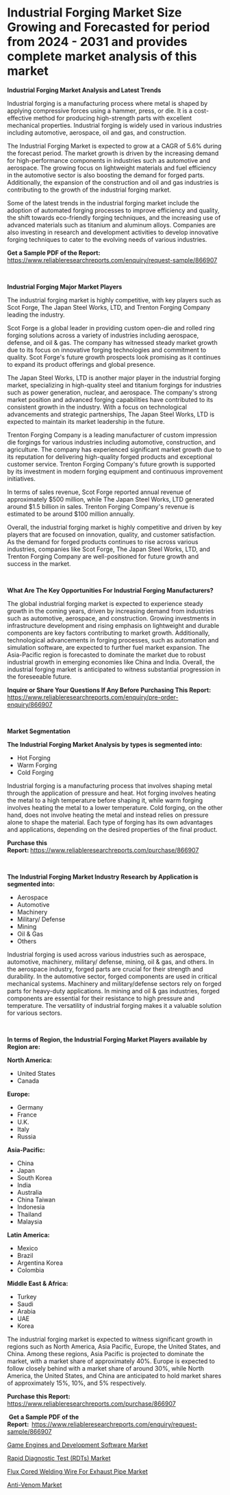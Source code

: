 <p><h1>Industrial Forging Market Size Growing and Forecasted for period from 2024 - 2031 and provides complete market analysis of this market</h1></p><p><strong>Industrial Forging Market Analysis and Latest Trends</strong></p>
<p><p>Industrial forging is a manufacturing process where metal is shaped by applying compressive forces using a hammer, press, or die. It is a cost-effective method for producing high-strength parts with excellent mechanical properties. Industrial forging is widely used in various industries including automotive, aerospace, oil and gas, and construction.</p><p>The Industrial Forging Market is expected to grow at a CAGR of 5.6% during the forecast period. The market growth is driven by the increasing demand for high-performance components in industries such as automotive and aerospace. The growing focus on lightweight materials and fuel efficiency in the automotive sector is also boosting the demand for forged parts. Additionally, the expansion of the construction and oil and gas industries is contributing to the growth of the industrial forging market.</p><p>Some of the latest trends in the industrial forging market include the adoption of automated forging processes to improve efficiency and quality, the shift towards eco-friendly forging techniques, and the increasing use of advanced materials such as titanium and aluminum alloys. Companies are also investing in research and development activities to develop innovative forging techniques to cater to the evolving needs of various industries.</p></p>
<p><strong>Get a Sample PDF of the Report:&nbsp;</strong> <a href="https://www.reliableresearchreports.com/enquiry/request-sample/866907">https://www.reliableresearchreports.com/enquiry/request-sample/866907</a></p>
<p>&nbsp;</p>
<p><strong>Industrial Forging Major Market Players</strong></p>
<p><p>The industrial forging market is highly competitive, with key players such as Scot Forge, The Japan Steel Works, LTD, and Trenton Forging Company leading the industry. </p><p>Scot Forge is a global leader in providing custom open-die and rolled ring forging solutions across a variety of industries including aerospace, defense, and oil & gas. The company has witnessed steady market growth due to its focus on innovative forging technologies and commitment to quality. Scot Forge's future growth prospects look promising as it continues to expand its product offerings and global presence.</p><p>The Japan Steel Works, LTD is another major player in the industrial forging market, specializing in high-quality steel and titanium forgings for industries such as power generation, nuclear, and aerospace. The company's strong market position and advanced forging capabilities have contributed to its consistent growth in the industry. With a focus on technological advancements and strategic partnerships, The Japan Steel Works, LTD is expected to maintain its market leadership in the future.</p><p>Trenton Forging Company is a leading manufacturer of custom impression die forgings for various industries including automotive, construction, and agriculture. The company has experienced significant market growth due to its reputation for delivering high-quality forged products and exceptional customer service. Trenton Forging Company's future growth is supported by its investment in modern forging equipment and continuous improvement initiatives.</p><p>In terms of sales revenue, Scot Forge reported annual revenue of approximately $500 million, while The Japan Steel Works, LTD generated around $1.5 billion in sales. Trenton Forging Company's revenue is estimated to be around $100 million annually.</p><p>Overall, the industrial forging market is highly competitive and driven by key players that are focused on innovation, quality, and customer satisfaction. As the demand for forged products continues to rise across various industries, companies like Scot Forge, The Japan Steel Works, LTD, and Trenton Forging Company are well-positioned for future growth and success in the market.</p></p>
<p>&nbsp;</p>
<p><strong>What Are The Key Opportunities For Industrial Forging Manufacturers?</strong></p>
<p><p>The global industrial forging market is expected to experience steady growth in the coming years, driven by increasing demand from industries such as automotive, aerospace, and construction. Growing investments in infrastructure development and rising emphasis on lightweight and durable components are key factors contributing to market growth. Additionally, technological advancements in forging processes, such as automation and simulation software, are expected to further fuel market expansion. The Asia-Pacific region is forecasted to dominate the market due to robust industrial growth in emerging economies like China and India. Overall, the industrial forging market is anticipated to witness substantial progression in the foreseeable future.</p></p>
<p><strong>Inquire or Share Your Questions If Any Before Purchasing This Report:</strong> <a href="https://www.reliableresearchreports.com/enquiry/pre-order-enquiry/866907">https://www.reliableresearchreports.com/enquiry/pre-order-enquiry/866907</a></p>
<p>&nbsp;</p>
<p><strong>Market Segmentation</strong></p>
<p><strong>The Industrial Forging Market Analysis by types is segmented into:</strong></p>
<p><ul><li>Hot Forging</li><li>Warm Forging</li><li>Cold Forging</li></ul></p>
<p><p>Industrial forging is a manufacturing process that involves shaping metal through the application of pressure and heat. Hot forging involves heating the metal to a high temperature before shaping it, while warm forging involves heating the metal to a lower temperature. Cold forging, on the other hand, does not involve heating the metal and instead relies on pressure alone to shape the material. Each type of forging has its own advantages and applications, depending on the desired properties of the final product.</p></p>
<p><strong>Purchase this Report:&nbsp;</strong><a href="https://www.reliableresearchreports.com/purchase/866907">https://www.reliableresearchreports.com/purchase/866907</a></p>
<p>&nbsp;</p>
<p><strong>The Industrial Forging Market Industry Research by Application is segmented into:</strong></p>
<p><ul><li>Aerospace</li><li>Automotive</li><li>Machinery</li><li>Military/ Defense</li><li>Mining</li><li>Oil & Gas</li><li>Others</li></ul></p>
<p><p>Industrial forging is used across various industries such as aerospace, automotive, machinery, military/ defense, mining, oil & gas, and others. In the aerospace industry, forged parts are crucial for their strength and durability. In the automotive sector, forged components are used in critical mechanical systems. Machinery and military/defense sectors rely on forged parts for heavy-duty applications. In mining and oil & gas industries, forged components are essential for their resistance to high pressure and temperature. The versatility of industrial forging makes it a valuable solution for various sectors.</p></p>
<p>&nbsp;</p>
<p><strong>In terms of Region, the Industrial Forging Market Players available by Region are:</strong></p>
<p>
    <p> <strong> North America: </strong>
        <ul>
            <li>United States</li>
            <li>Canada</li>
        </ul>
        </p> 
    <p> <strong> Europe: </strong>
        <ul>
            <li>Germany</li>
            <li>France</li>
            <li>U.K.</li>
            <li>Italy</li>
            <li>Russia</li>
        </ul>
        </p> 
    <p> <strong> Asia-Pacific: </strong>
        <ul>
            <li>China</li>
            <li>Japan</li>
            <li>South Korea</li>
            <li>India</li>
            <li>Australia</li>
            <li>China Taiwan</li>
            <li>Indonesia</li>
            <li>Thailand</li>
            <li>Malaysia</li>
        </ul>
        </p> 
    <p> <strong> Latin America: </strong>
        <ul>
            <li>Mexico</li>
            <li>Brazil</li>
            <li>Argentina Korea</li>
            <li>Colombia</li>
        </ul>
        </p> 
    <p> <strong> Middle East & Africa: </strong>
        <ul>
            <li>Turkey</li>
            <li>Saudi</li>
            <li>Arabia</li>
            <li>UAE</li>
            <li>Korea</li>
        </ul>
    </p>
    </p>
<p><p>The industrial forging market is expected to witness significant growth in regions such as North America, Asia Pacific, Europe, the United States, and China. Among these regions, Asia Pacific is projected to dominate the market, with a market share of approximately 40%. Europe is expected to follow closely behind with a market share of around 30%, while North America, the United States, and China are anticipated to hold market shares of approximately 15%, 10%, and 5% respectively.</p></p>
<p><strong>Purchase this Report: </strong><a href="https://www.reliableresearchreports.com/purchase/866907">https://www.reliableresearchreports.com/purchase/866907</a></p>
<p>&nbsp;<strong>Get a Sample PDF of the Report:&nbsp;&nbsp;</strong><a href="https://www.reliableresearchreports.com/enquiry/request-sample/866907">https://www.reliableresearchreports.com/enquiry/request-sample/866907</a></p>
<p><strong></strong></p>
<p><p><a href="https://view.publitas.com/reportprime-1/game-engines-and-development-software-market-size-2024-2031-global-industrial-analysis-key-geographical-regions-market-share-top-key-players-product-types-and-forecast-research-report/">Game Engines and Development Software Market</a></p><p><a href="https://gentle-editor-9db.notion.site/Rapid-Diagnostic-Test-RDTs-Market-Challenges-Opportunities-and-Growth-Drivers-and-Major-Market--2a29665857f64a7d92d359e69afbbf08">Rapid Diagnostic Test (RDTs) Market</a></p><p><a href="https://view.publitas.com/reportprime-1/flux-cored-welding-wire-for-exhaust-pipe-market-insights-market-players-and-forecast-till-2031/">Flux Cored Welding Wire For Exhaust Pipe Market</a></p><p><a href="https://view.publitas.com/reportprime-1/anti-venom-market-size-and-examines-its-market-scope-with-a-primary-focus-on-growth-opportunities-and-forecasted-trends-spanning-from-2024-to-2031/">Anti-Venom Market</a></p></p>